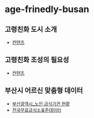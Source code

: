 # age-frinedly-busan

## 고령친화 도시 소개
* [컨텐츠](http://afc.bswdi.re.kr/Page.do?code=C301&menu=3)

## 고령친화 조성의 필요성
* [컨텐츠](http://afc.bswdi.re.kr/Page.do?code=C101&menu=1)

## 부산시 어르신 맞춤형 데이터
* [부산광역시_노인 급식기관 현황](https://data.busan.go.kr/dataSet/detail.nm?contentId=10&publicdatapk=3076438)
* [전국무료급식소표준데이터](https://data.busan.go.kr/dataSet/detail.nm?contentId=10&publicdatapk=OA_SS00019)
